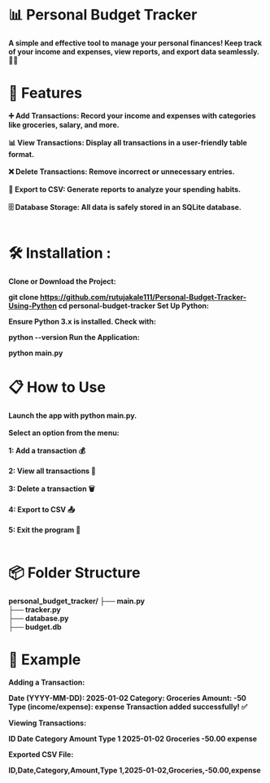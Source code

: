 # <b>📊 Personal Budget Tracker
A simple and effective tool to manage your personal finances! Keep track of your income and expenses, view reports, and export data seamlessly. 🧾✨

# <b>🚀 Features <br>
➕ Add Transactions: Record your income and expenses with categories like groceries, salary, and more.<br><br>
📊 View Transactions: Display all transactions in a user-friendly table format.<br><br>
❌ Delete Transactions: Remove incorrect or unnecessary entries.<br><br>
📁 Export to CSV: Generate reports to analyze your spending habits.<br><br>
🗄️ Database Storage: All data is safely stored in an SQLite database.<br><br>
# <b>🛠️ Installation :</b>
Clone or Download the Project:

git clone <b>https://github.com/rutujakale111/Personal-Budget-Tracker-Using-Python</b>
cd personal-budget-tracker
Set Up Python:

Ensure Python 3.x is installed. Check with:

python --version
Run the Application:

python main.py

# <b>📋 How to Use 
Launch the app with python main.py.<br><br>
Select an option from the menu:<br><br>
1: Add a transaction 💰<br><br>
2: View all transactions 📝<br><br>
3: Delete a transaction 🗑️<br><br>
4: Export to CSV 📤<br><br>
5: Exit the program 🚪<br><br>

# <b>📦 Folder Structure
personal_budget_tracker/
├── main.py      
├── tracker.py    
├── database.py   
├── budget.db 

# <b>🧪 Example
Adding a Transaction:

Date (YYYY-MM-DD): 2025-01-02
Category: Groceries
Amount: -50
Type (income/expense): expense
Transaction added successfully! ✅

**Viewing Transactions:**

ID   Date       Category    Amount     Type
1    2025-01-02 Groceries   -50.00     expense

Exported CSV File:

ID,Date,Category,Amount,Type
1,2025-01-02,Groceries,-50.00,expense
